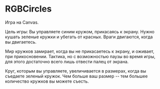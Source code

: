 # RGBCircles

Игра на Canvas.

Цель игры: 
Вы управляете синим кружом, прикасаясь к экрану.
Нужно кушать зеленые кружки и убегать от красных. Враги двигаются, когда вы двигаетесь.

Мир кружков замирает, когда вы не прикасаетесь к экрану, и оживает, при прикосновении.
Тактика, но с возможностью паузы во время игры, для этого достаточно всего лишь отвести палец от экрана.

Круг, которым вы управляете, увеличивается в размерах, когда вы съедаете зеленый кружок. Чем больше ваш размер -- тем большее количество кружков вы можете съесть.
